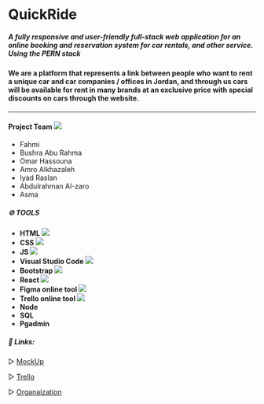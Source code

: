 # QuickRide

##### A fully responsive and user-friendly full-stack web application for an online  booking and reservation system for car rentals, and other  service. Using the PERN stack
#### We are a platform that represents a link between people who want to rent a unique car and car companies / offices in Jordan, and through us cars will be available for rent in many brands at an exclusive price with special discounts on cars through the website. 

***

#### Project Team ![](images/teamwork.png)
  * Fahmi
  * Bushra Abu Rahma
  * Omar Hassouna
  * Amro Alkhazaleh
  * Iyad Raslan
  * Abdulrahman Al-zaro
  * Asma 

  
##### **⚙️ TOOLS**
   * **HTML  ![](./carzone-app/src/Images/html-5.png)**
   * **CSS   ![](./carzone-app/src/Images/css.png)**
   * **JS ![](./carzone-app/src/Images/javascript.png)**
   * **Visual Studio Code ![](./carzone-app/src/Images/vs.png)**
   * **Bootstrap ![](./carzone-app/src/Images/bootstrap.png)**
   * **React ![](./carzone-app/src/Images/react.png)**
   * **Figma online tool ![](./carzone-app/src/Images/figma2.png)**
   * **Trello online tool ![](./carzone-app/src/Images/trello.png)** 
   * **Node ![]()**
   * **SQL ![]()**
   * **Pgadmin ![]()**
   
   

##### **📎 Links:**

▷ [MockUp](https://www.figma.com/file/QtPi0UX1SGp9ciTLJ45Faq/Untitled?type=design&node-id=0-1&t=5GZZWyh3O6OCBYqE-0)

▷ [Trello](https://trello.com/invite/b/u2iz6G1V/ATTI351821a9ed9d6f87548d318dccd1440052912647/booking-and-reservation-system)

▷ [Organaization](https://github.com/reservationProject99/reservation)